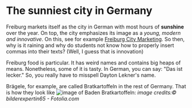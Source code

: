 # The sunniest city in Germany 

Freiburg markets itself as the city in German with most hours of **sunshine** over the year. On top, the city emphasizes its image as a *young, modern and innovative*. On this, see for example [Freiburg City Marketing](https://fwtm.freiburg.de/pb/761044.html). So then, why is it raining and why do students not know how to properly insert commas into their texts? (Well, I guess that is innovation)

Freiburg food is particular. It has weird names and contains big heaps of means. Nonetheless, some of it is tasty. In German, you can say: "Das ist lecker." So, you really have to misspell Dayton Lekner's name.

Brägele, for example, are called Bratkartoffeln in the rest of Germany. That is how they look like ![image of Baden Bratkartoffeln:](https://www.naturgarten-kaiserstuhl.de/adbimage/421/width_240/5255c90b42d414fbe69923c02d6fc5e9.jpg) 
*image credits:© bilderexpertin65 - Fotolia.com*
